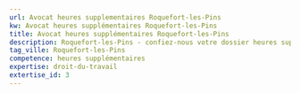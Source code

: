 ```yaml
---
url: Avocat heures supplementaires Roquefort-les-Pins
kw: Avocat heures supplémentaires Roquefort-les-Pins
title: Avocat heures supplémentaires Roquefort-les-Pins
description: Roquefort-les-Pins - confiez-nous votre dossier heures supplémentaires
tag_ville: Roquefort-les-Pins
competence: heures supplémentaires
expertise: droit-du-travail
extertise_id: 3
---
```

